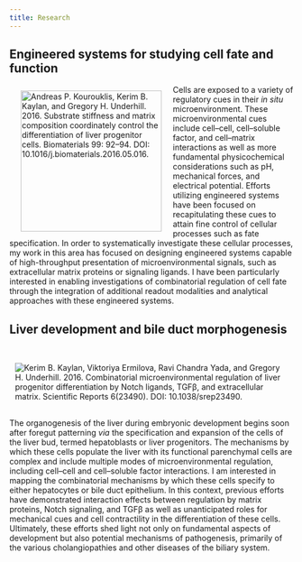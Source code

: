 ```yaml
---
title: Research
---
```


## Engineered systems for studying cell fate and function

<div class="units-row">

<div class="unit-35">
<img src="/img/engineered-system.jpg" alt="Andreas P. Kourouklis, Kerim B. Kaylan, and Gregory H. Underhill. 2016. Substrate stiffness and matrix composition coordinately control the differentiation of liver progenitor cells. Biomaterials 99: 92–94. DOI: 10.1016/j.biomaterials.2016.05.016." width="250px" max-width="400px" height="auto" align="left" hspace="20px" vspace="10px">
</div>

<div class="unit-65">
<p word-wrap: break-word;>Cells are exposed to a variety of regulatory cues in their <i>in situ</i> microenvironment. These microenvironmental cues include cell–cell, cell–soluble factor, and cell–matrix interactions as well as more fundamental physicochemical considerations such as pH, mechanical forces, and electrical potential. Efforts utilizing engineered systems have been focused on recapitulating  these cues to attain fine control of cellular processes such as fate specification. In order to systematically investigate these cellular processes, my work in this area has focused on designing engineered systems capable of high-throughput presentation of microenvironmental signals, such as extracellular matrix proteins or signaling ligands. I have been particularly interested in enabling investigations of combinatorial regulation of cell fate through the integration of additional readout modalities and analytical approaches with these engineered systems.</p>
</div>

</div>

## Liver development and bile duct morphogenesis

<div class="units-row">

<div class="unit-35">
<img src="/img/liver-development.jpg" alt="Kerim B. Kaylan, Viktoriya Ermilova, Ravi Chandra Yada, and Gregory H. Underhill. 2016. Combinatorial microenvironmental regulation of liver progenitor differentiation by Notch ligands, TGFβ, and extracellular matrix. Scientific Reports 6(23490). DOI: 10.1038/srep23490." hspace="10px" vspace="30px">
</div>

<div class="unit-65">
The organogenesis of the liver during embryonic development begins soon after foregut patterning <i>via</i> the specification and expansion of the cells of the liver bud, termed hepatoblasts or liver progenitors. The mechanisms by which these cells populate the liver with its functional parenchymal cells are complex and include multiple modes of microenvironmental regulation, including cell–cell and cell–soluble factor interactions. I am interested in mapping the combinatorial mechanisms by which these cells specify to either hepatocytes or bile duct epithelium. In this context, previous efforts have demonstrated interaction effects between regulation by matrix proteins, Notch signaling, and TGF&beta; as well as unanticipated roles for mechanical cues and cell contractility in the differentiation of these cells. Ultimately, these efforts shed light not only on fundamental aspects of development but also potential mechanisms of pathogenesis, primarily of the various cholangiopathies and other diseases of the biliary system.
</div>

</div>
